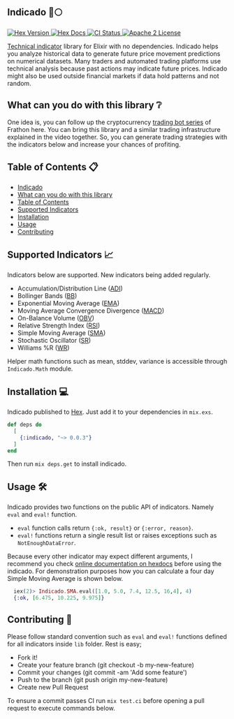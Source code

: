 ## Indicado 🚀🌕

<p>
  <a href="https://hex.pm/packages/indicado">
    <img alt="Hex Version" src="https://img.shields.io/hexpm/v/indicado.svg">
  </a>
  <a href="https://hexdocs.pm/indicado">
    <img alt="Hex Docs" src="http://img.shields.io/badge/hex.pm-docs-green.svg?style=flat">
  </a>
    <a href="https://github.com/thisiscetin/indicado/actions">
    <img alt="CI Status" src="https://github.com/thisiscetin/indicado/workflows/ci/badge.svg">
  </a>
  <a href="https://opensource.org/licenses/Apache-2.0">
    <img alt="Apache 2 License" src="https://img.shields.io/hexpm/l/oban">
  </a>
</p>

[Technical indicator](https://www.investopedia.com/terms/t/technicalindicator.asp) library for Elixir with no dependencies. Indicado helps you analyze historical data to generate future price movement predictions on numerical datasets. Many traders and automated trading platforms use technical analysis because past actions may indicate future prices. Indicado might also be used outside financial markets if data hold patterns and not random.

## What can you do with this library ❔

One idea is, you can follow up the cryptocurrency [trading bot series](https://www.youtube.com/watch?v=wVYIx7M6o28) of Frathon here. You can bring this library and a similar trading infrastructure explained in the video together. So, you can generate trading strategies with the indicators below and increase your chances of profiting.

## Table of Contents 📋
- [Indicado](#indicado-)
- [What can you do with this library](#what-can-you-do-with-this-library-)
- [Table of Contents](#table-of-contents-)
- [Supported Indicators](#supported-indicators-)
- [Installation](#installation-)
- [Usage](#usage-️)
- [Contributing](#contributing-)

## Supported Indicators 📈
Indicators below are supported. New indicators being added regularly.
- Accumulation/Distribution Line ([ADI](https://www.investopedia.com/terms/a/accumulationdistribution.asp))
- Bollinger Bands ([BB](https://www.investopedia.com/terms/b/bollingerbands.asp))
- Exponential Moving Average ([EMA](https://www.investopedia.com/terms/e/ema.asp))
- Moving Average Convergence Divergence ([MACD](https://www.investopedia.com/terms/m/macd.asp))
- On-Balance Volume ([OBV](https://www.investopedia.com/terms/o/onbalancevolume.asp))
- Relative Strength Index ([RSI](https://www.investopedia.com/terms/r/rsi.asp))
- Simple Moving Average ([SMA](https://www.investopedia.com/terms/s/sma.asp))
- Stochastic Oscillator ([SR](https://www.investopedia.com/terms/s/stochasticoscillator.asp))
- Williams %R ([WR](https://www.investopedia.com/terms/w/williamsr.asp))

Helper math functions such as mean, stddev, variance is accessible through `Indicado.Math` module.

## Installation 💻

Indicado published to [Hex](https://hex.pm/packages/indicado). Just add it to your dependencies in `mix.exs`.

```elixir
def deps do
  [
    {:indicado, "~> 0.0.3"}
  ]
end
```
Then run `mix deps.get` to install indicado.

## Usage 🛠️

Indicado provides two functions on the public API of indicators. Namely `eval` and `eval!` function.
- `eval` function calls return `{:ok, result}` or `{:error, reason}`.
- `eval!` functions return a single result list or raises exceptions such as `NotEnoughDataError`.

Because every other indicator may expect different arguments, I recommend you check [online documentation on hexdocs](https://hexdocs.pm/indicado/Indicado.html) before using the indicado. For demonstration purposes how you can calculate a four day Simple Moving Average is shown below.

```elixir
  iex(2)> Indicado.SMA.eval([1.0, 5.0, 7.4, 12.5, 16,4], 4)
  {:ok, [6.475, 10.225, 9.975]}
```

## Contributing 🧵

Please follow standard convention such as `eval` and `eval!` functions defined for all indicators inside `lib` folder.
Rest is easy;

- Fork it!
- Create your feature branch (git checkout -b my-new-feature)
- Commit your changes (git commit -am 'Add some feature')
- Push to the branch (git push origin my-new-feature)
- Create new Pull Request

To ensure a commit passes CI run `mix test.ci` before opening a pull request to execute commands below.
